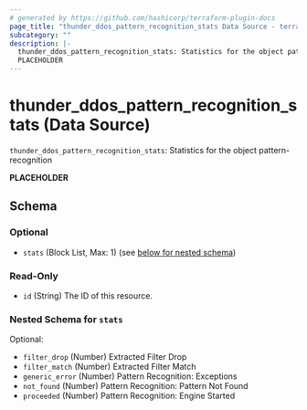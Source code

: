 ```yaml
---
# generated by https://github.com/hashicorp/terraform-plugin-docs
page_title: "thunder_ddos_pattern_recognition_stats Data Source - terraform-provider-thunder"
subcategory: ""
description: |-
  thunder_ddos_pattern_recognition_stats: Statistics for the object pattern-recognition
  PLACEHOLDER
---
```


# thunder_ddos_pattern_recognition_stats (Data Source)

`thunder_ddos_pattern_recognition_stats`: Statistics for the object pattern-recognition

__PLACEHOLDER__



<!-- schema generated by tfplugindocs -->
## Schema

### Optional

- `stats` (Block List, Max: 1) (see [below for nested schema](#nestedblock--stats))

### Read-Only

- `id` (String) The ID of this resource.

<a id="nestedblock--stats"></a>
### Nested Schema for `stats`

Optional:

- `filter_drop` (Number) Extracted Filter Drop
- `filter_match` (Number) Extracted Filter Match
- `generic_error` (Number) Pattern Recognition: Exceptions
- `not_found` (Number) Pattern Recognition: Pattern Not Found
- `proceeded` (Number) Pattern Recognition: Engine Started


